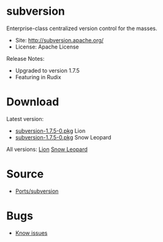 

# subversion #

Enterprise-class centralized version control for the masses.

  * Site: http://subversion.apache.org/
  * License: Apache License

Release Notes:
  * Upgraded to version 1.7.5
  * Featuring in Rudix


# Download #

Latest version:
  * [subversion-1.7.5-0.pkg](http://code.google.com/p/rudix/downloads/detail?name=subversion-1.7.5-0.pkg) Lion
  * [subversion-1.7.5-0.pkg](http://code.google.com/p/rudix-snowleopard/downloads/detail?name=subversion-1.7.5-0.pkg) Snow Leopard

All versions: [Lion](http://code.google.com/p/rudix/downloads/list?q=subversion) [Snow Leopard](http://code.google.com/p/rudix-snowleopard/downloads/list?q=subversion)

# Source #
  * [Ports/subversion](http://code.google.com/p/rudix/source/browse/Ports/subversion)

# Bugs #
  * [Know issues](http://code.google.com/p/rudix/issues/list?q=subversion)
